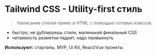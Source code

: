 # Tailwind CSS - Utility-first стиль

> Написание стилей прямо в HTML с помощью готовых классов

* быстро, не дублируешь стили, маленький финальный CSS
* читаемость разметки падает, надо привыкнуть

**Используют:** стартапы, MVP, Ui Kit, React/Vue проекты
